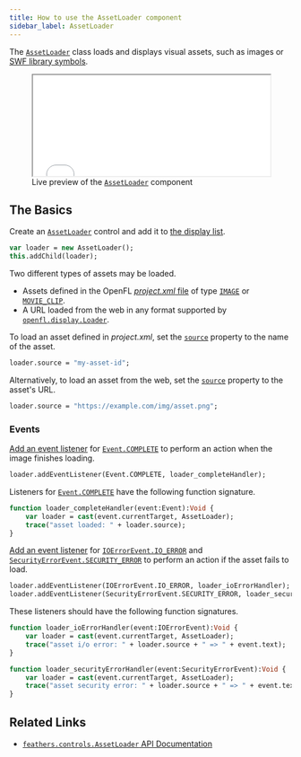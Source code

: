 ```yaml
---
title: How to use the AssetLoader component
sidebar_label: AssetLoader
---
```


The [`AssetLoader`](https://api.feathersui.com/current/feathers/controls/AssetLoader.html) class loads and displays visual assets, such as images or [SWF library symbols](https://www.openfl.org/learn/haxelib/tutorials/using-swf-assets/).

<figure>
<iframe src="/learn/haxe-openfl/samples/asset-loader.html" width="100%" height="180"></iframe>
<figcaption>Live preview of the <a href="https://api.feathersui.com/current/feathers/controls/AssetLoader.html"><code>AssetLoader</code></a> component</figcaption>
</figure>

## The Basics

Create an [`AssetLoader`](https://api.feathersui.com/current/feathers/controls/AssetLoader.html) control and add it to [the display list](https://books.openfl.org/openfl-developers-guide/display-programming/basics-of-display-programming.html).

```hx
var loader = new AssetLoader();
this.addChild(loader);
```

Two different types of assets may be loaded.

- Assets defined in the OpenFL [_project.xml_ file](https://lime.software/docs/project-files/xml-format/#assets) of type [`IMAGE`](https://api.openfl.org/openfl/utils/AssetType.html#IMAGE) or [`MOVIE_CLIP`](https://api.openfl.org/openfl/utils/AssetType.html#MOVIE_CLIP).
- A URL loaded from the web in any format supported by [`openfl.display.Loader`](https://api.openfl.org/openfl/display/Loader.html).

To load an asset defined in _project.xml_, set the [`source`](https://api.feathersui.com/current/feathers/controls/AssetLoader.html#source) property to the name of the asset.

```hx
loader.source = "my-asset-id";
```

Alternatively, to load an asset from the web, set the [`source`](https://api.feathersui.com/current/feathers/controls/AssetLoader.html#source) property to the asset's URL.

```hx
loader.source = "https://example.com/img/asset.png";
```

### Events

[Add an event listener](https://books.openfl.org/openfl-developers-guide/handling-events/basics-of-handling-events.html) for [`Event.COMPLETE`](https://api.openfl.org/openfl/events/Event.html#COMPLETE) to perform an action when the image finishes loading.

```hx
loader.addEventListener(Event.COMPLETE, loader_completeHandler);
```

Listeners for [`Event.COMPLETE`](https://api.openfl.org/openfl/events/Event.html#COMPLETE) have the following function signature.

```hx
function loader_completeHandler(event:Event):Void {
    var loader = cast(event.currentTarget, AssetLoader);
    trace("asset loaded: " + loader.source);
}
```

[Add an event listener](https://books.openfl.org/openfl-developers-guide/handling-events/basics-of-handling-events.html) for [`IOErrorEvent.IO_ERROR`](https://api.openfl.org/openfl/events/IOErrorEvent.html#IO_ERROR) and [`SecurityErrorEvent.SECURITY_ERROR`](https://api.openfl.org/openfl/events/SecurityErrorEvent.html#SECURITY_ERROR) to perform an action if the asset fails to load.

```hx
loader.addEventListener(IOErrorEvent.IO_ERROR, loader_ioErrorHandler);
loader.addEventListener(SecurityErrorEvent.SECURITY_ERROR, loader_securityErrorHandler);
```

These listeners should have the following function signatures.

```hx
function loader_ioErrorHandler(event:IOErrorEvent):Void {
    var loader = cast(event.currentTarget, AssetLoader);
    trace("asset i/o error: " + loader.source + " => " + event.text);
}

function loader_securityErrorHandler(event:SecurityErrorEvent):Void {
    var loader = cast(event.currentTarget, AssetLoader);
    trace("asset security error: " + loader.source + " => " + event.text);
}
```

## Related Links

- [`feathers.controls.AssetLoader` API Documentation](https://api.feathersui.com/current/feathers/controls/AssetLoader.html)
